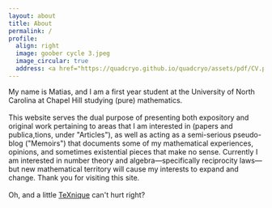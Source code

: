 ```yaml
---
layout: about 
title: About
permalink: /
profile:
  align: right
  image: goober cycle 3.jpeg
  image_circular: true
  address: <a href="https://quadcryo.github.io/quadcryo/assets/pdf/CV.pdf">CV</a> (4 September, 2025)
---
```


My name is Matias, and I am a first year student at the University of North Carolina at Chapel Hill studying (pure) mathematics.
<br>
<br>
This website serves the dual purpose of presenting both expository and original work pertaining to areas that I am interested in (papers and publica,tions, under "Articles"), as well as acting as a semi-serious pseudo-blog ("Memoirs") that documents some of my mathematical experiences, opinions, and sometimes existential pieces that make no sense. Currently I am interested in number theory and algebra—specifically reciprocity laws—but new mathematical territory will cause my interests to expand and change. Thank you for visiting this site.
<br>
<br>
Oh, and a little <a href="https://texnique.xyz">TeXnique</a> can't hurt right?

